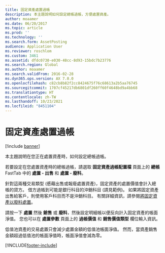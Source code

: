 ```yaml
---
title: 固定資產處置過帳
description: 本主題說明如何設定總帳過帳，方便處置資產。
author: moaamer
ms.date: 06/20/2017
ms.topic: article
ms.prod: ''
ms.technology: ''
ms.search.form: AssetPosting
audience: Application User
ms.reviewer: roschlom
ms.custom: 3461
ms.assetid: dfdc0730-e030-48cc-8d93-15bdc7b23776
ms.search.region: Global
ms.author: moaamer
ms.search.validFrom: 2016-02-28
ms.dyn365.ops.version: AX 7.0.0
ms.openlocfilehash: c82cb8b82f2cc8424675f76c68613a2b5aa76745
ms.sourcegitcommit: 1707cf45217db6801df260ff60f4648bd9a4bb68
ms.translationtype: HT
ms.contentlocale: zh-TW
ms.lasthandoff: 10/23/2021
ms.locfileid: "8451104"
---
```

# <a name="fixed-asset-disposal-posting-accounts"></a>固定資產處置過帳

[!include [banner](../includes/banner.md)]

本主題說明在您正在處置資產時，如何設定總帳過帳。

若要設定在您處置資產時的總帳過帳，請選取 **固定資產過帳配置檔** 頁面上的 **總帳** FastTab 中的 **處置 - 出售** 和 **處置 - 廢料**。

針對這兩種交易類型 (慼藉出售或報廢處置資產)，固定資產的處置價值會計入總帳的貸方。 借方過帳到可能是銀行科目的沖銷科目 (請見範例)。 如果將固定資產出售給客戶，則使用客戶科目而不是沖銷科目。 有關詳細資訊，請參閱[將固定資產以廢料處置](dispose-of-a-fixed-asset-as-scrap.md)。

請按一下 **處置** 然後 **銷售** 或 **廢料**，然後設定明細帳以便反向計入固定資產的帳面淨值。 您也可以在 **處置參數** 頁面上的 **過帳價值** 和 **銷售價值類型** 欄位輸入資訊。 

低值池資產的交易處置只會減少處置金額的低值池帳面淨值。 然而，當資產銷售金額超過低值池的帳面淨值時，帳面淨值會減為零。







[!INCLUDE[footer-include](../../includes/footer-banner.md)]

